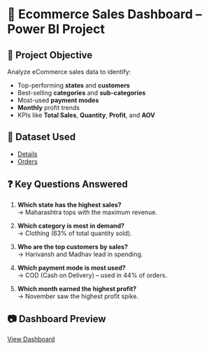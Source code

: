 # 🛒 Ecommerce Sales Dashboard – Power BI Project

## 📌 Project Objective
Analyze eCommerce sales data to identify:
- Top-performing **states** and **customers**
- Best-selling **categories** and **sub-categories**
- Most-used **payment modes**
- **Monthly** profit trends
- KPIs like **Total Sales**, **Quantity**, **Profit**, and **AOV**

## 📁 Dataset Used
- <a href="https://github.com/daxesh38/Ecommerce-Sales-Dashboard/blob/main/Details.csv">Details</a>
- <a href="https://github.com/daxesh38/Ecommerce-Sales-Dashboard/blob/main/Orders.csv">Orders</a>

## ❓ Key Questions Answered
1. **Which state has the highest sales?**  
   → Maharashtra tops with the maximum revenue.

2. **Which category is most in demand?**  
   → Clothing (63% of total quantity sold).

3. **Who are the top customers by sales?**  
   → Harivansh and Madhav lead in spending.

4. **Which payment mode is most used?**  
   → COD (Cash on Delivery) – used in 44% of orders.

5. **Which month earned the highest profit?**  
   → November saw the highest profit spike.

## 📷 Dashboard Preview

<a href="https://github.com/daxesh38/Ecommerce-Sales-Dashboard/blob/main/ECOM%20SALES%20DASHBOARD.pbix">View Dashboard</a>
